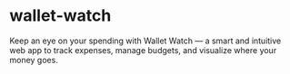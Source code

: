 # wallet-watch
Keep an eye on your spending with Wallet Watch — a smart and intuitive web app to track expenses, manage budgets, and visualize where your money goes.
